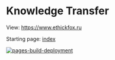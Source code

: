 # Knowledge Transfer
View: https://www.ethickfox.ru

Starting page: [index](index.md)

 [![pages-build-deployment](https://github.com/ethickfox/knowledge-transfer/actions/workflows/pages/pages-build-deployment/badge.svg)](https://github.com/ethickfox/knowledge-transfer/actions/workflows/pages/pages-build-deployment)
